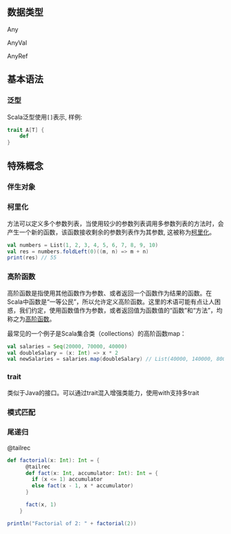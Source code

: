 
## 数据类型

Any

AnyVal

AnyRef

## 基本语法

### 泛型
Scala泛型使用`[]`表示, 样例:
```Scala
trait A[T] {
    def 
}
```

## 特殊概念

### 伴生对象

### 柯里化

方法可以定义多个参数列表，当使用较少的参数列表调用多参数列表的方法时，会产生一个新的函数，该函数接收剩余的参数列表作为其参数, 这被称为[柯里化](https://docs.scala-lang.org/zh-cn/tour/multiple-parameter-lists.html)。

```Scala
val numbers = List(1, 2, 3, 4, 5, 6, 7, 8, 9, 10)
val res = numbers.foldLeft(0)((m, n) => m + n)
print(res) // 55
```

### 高阶函数

高阶函数是指使用其他函数作为参数、或者返回一个函数作为结果的函数。在Scala中函数是“一等公民”，所以允许定义高阶函数。这里的术语可能有点让人困惑，我们约定，使用函数值作为参数，或者返回值为函数值的“函数”和“方法”，均称之为[高阶函数](https://docs.scala-lang.org/zh-cn/tour/higher-order-functions.html)。

最常见的一个例子是Scala集合类（collections）的高阶函数map：
```Scala
val salaries = Seq(20000, 70000, 40000)
val doubleSalary = (x: Int) => x * 2
val newSalaries = salaries.map(doubleSalary) // List(40000, 140000, 80000)
```

### trait

类似于Java的接口。可以通过trait混入增强类能力，使用with支持多trait
### 模式匹配


### 尾递归



@tailrec

```scala
def factorial(x: Int): Int = {
      @tailrec
      def fact(x: Int, accumulator: Int): Int = {
        if (x <= 1) accumulator
        else fact(x - 1, x * accumulator)
      }

      fact(x, 1)
    }

println("Factorial of 2: " + factorial(2))
```


